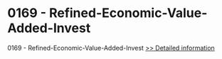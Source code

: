 # 0169 - Refined-Economic-Value-Added-Invest
0169 - Refined-Economic-Value-Added-Invest
[>> Detailed information](https://secure.shareit.com/shareit/product.html?productid=301003060&affiliateid=200057808)